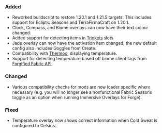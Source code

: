 ### Added
- Reworked buildscript to restore 1.20.1 and 1.21.5 targets. This includes support for Ecliptic Seasons and TerraFirmaCraft on 1.20.1.
- Clock, Compass, and Biome overlays can now have their text colour changed.
- Added support for detecting items in [Trinkets](https://modrinth.com/mod/trinkets) slots.
- Jade overlay can now have the activation item changed, the new default config also includes Goggles from Create.
- Compatibility with [Thermoo](https://modrinth.com/mod/thermoo), displaying temperature.
- Support for detecting temperature based off biome client tags from [Forgified Fabric API](https://modrinth.com/mod/forgified-fabric-api).

### Changed
- Various compatibility checks for mods are now loader specific where necessary (e.g. you will no longer see a nonfunctional Fabric Seasons toggle as an option when running Immersive Overlays for Forge).

### Fixed
- Temperature overlay now shows correct information when Cold Sweat is configured to Celsius.